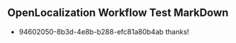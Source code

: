 ## OpenLocalization Workflow Test MarkDown
* 94602050-8b3d-4e8b-b288-efc81a80b4ab 
thanks!<!--HONumber=Mar16_HO2-->
